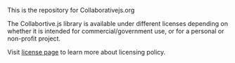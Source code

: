 This is the repository for Collaborativejs.org 
  
The Collabortive.js library is available under different licenses depending on whether it is intended for commercial/government use, or for a personal or non-profit project.  
  
Visit [license page](collaborativejs.org/buy) to learn more about licensing policy.
